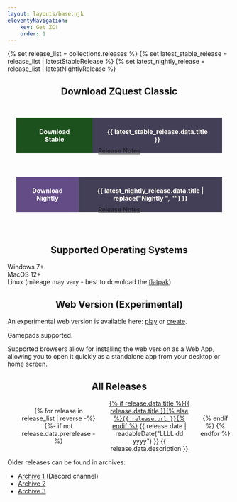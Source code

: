```yaml
---
layout: layouts/base.njk
eleventyNavigation:
	key: Get ZC!
	order: 1
---
```


{% set release_list = collections.releases %}
{% set latest_stable_release = release_list | latestStableRelease %}
{% set latest_nightly_release = release_list | latestNightlyRelease %}

<style>
	main {
		font-size: larger;
	}

	h2 {
		text-align: center;
	}

	.latest-releases {
		display: flex;
		text-align: center;
		justify-content: space-between;
		flex-wrap: wrap;
		margin-bottom: 50px;
	}

	.latest-release {
		flex: 1;
    	margin: 20px;
	}
	.latest-release .download {
		display: flex;
		margin: 10px 0;
		padding: 0;
		font-weight: bold;
		height: 4em;
	}
	.latest-release .download span {
		display: grid;
    	place-content: center;
	}
	.latest-release .download .cta {
		flex-grow: 1;
		padding: 40px 32px;
	}
	.latest-release.stable .download .cta {
		background-color: #1c501c;
		color: white;
	}
	.latest-release.nightly .download .cta {
		background-color: #644c86;
		color: white;
	}
	.latest-release .download .name {
		background-color: #423f56;
		transition: background-color 0.1s;
    	color: floralwhite;
		padding: 40px 32px;
		/* width: 40%; */
	}
	.latest-release .download:hover .name {
		background-color: #4d4964;
	}

	.latest-release a.download {
		text-decoration: none;
		cursor: pointer;
	}
	.latest-release a {
		display: inline-block;
	}
	.latest-release.failed a:not([href]) {
		cursor: not-allowed;
	}
	
	
	.loading .meta {
		display: none;
	}


	.loading .meta {
		display: none;
	}

	/* main {
		max-width: 50vw;
	} */
</style>

<h2>Download ZQuest Classic</h2>

<div class="warning"></div>

<div class="latest-releases">

<div class="latest-release stable">
<a class="download">
	<span class="cta">Download Stable</span><span class="name">{{ latest_stable_release.data.title }}</span>
</a>
<span class="meta">
	<a class="release-notes" href="{{ latest_stable_release.url }}">Release Notes</a>
</span>
</div>

<div class="latest-release nightly">
<a class="download">
	<span class="cta">Download Nightly</span><span class="name">{{ latest_nightly_release.data.title | replace("Nightly ", "") }}</span>
</a>
<span class="meta">
	<a class="release-notes" href="{{ latest_nightly_release.url }}">Release Notes</a>
</span>
</div>

</div>

<h2>Supported Operating Systems</h2>

<div>
	<div>Windows 7+</div>
	<div>MacOS 12+</div>
	<div>Linux (mileage may vary - best to download the <a href="https://flathub.org/apps/com.zquestclassic.ZQuest">flatpak</a>)</div>
</div>

<script>
const platform = Website.getPlatform();
const channel = Website.getChannel();
const stableAssets = Website.sortAssets({{ latest_stable_release.data.assets | json | safe }});
const nightlyAssets = Website.sortAssets({{ latest_nightly_release.data.assets | json | safe }});

function renderRelease(nightly) {
	const el = document.querySelector(nightly ? '.nightly': '.stable');
	const assets = nightly ? nightlyAssets : stableAssets;
	const assetForThisPlatform = assets.find(asset => asset.channel === channel);

	const downloadEl = el.querySelector('.download');
	if (assetForThisPlatform) {
		downloadEl.href = assetForThisPlatform.url;
	} else {
		el.classList.add('failed');
	}

	if (channel === 'linux' && !nightly) {
		const flatpakEl = document.createElement('a');
		flatpakEl.textContent = 'Flatpak';
		flatpakEl.href = 'https://flathub.org/apps/com.zquestclassic.ZQuest';
		el.querySelector('.meta').append('| ', flatpakEl);
	}
}

function setToFailed(message) {
	document.querySelector('.warning').textContent = message;
}

renderRelease(false);
renderRelease(true);
if (!channel) {
	setToFailed(`Not supported for ${platform}, try the web version instead!`);
}

</script>

<h2>Web Version (Experimental)</h2>

An experimental web version is available here: [play](https://web.zquestclassic.com/play/) or [create](https://web.zquestclassic.com/create/).

Gamepads supported.

Supported browsers allow for installing the web version as a Web App, allowing you to open it quickly as a standalone
app from your desktop or home screen.

<h2>All Releases</h2>

<style>
	ol.release-list {
		list-style: none;
		display: grid;
		grid-template-columns: repeat(3, auto);
		place-items: center;
		gap: 20px;
		text-align: center;
	}

	li.release-list-item {
		display: contents;
	}

	.release-list-date {
		justify-self: flex-end;
	}
</style>


<ol class="release-list">
{% for release in release_list | reverse -%}
	{%- if not release.data.prerelease -%}
		<li class="release-list-item{% if release.url == url %} release-list-item-active{% endif %}">
			<a href="{{ release.url }}" class="release-list-link">{% if release.data.title %}{{ release.data.title }}{% else %}<code>{{ release.url }}</code>{% endif %}</a>
			<time class="release-list-date" datetime="{{ release.date | htmlDateString }}">{{ release.date | readableDate("LLLL dd yyyy") }}</time>
			<span>{{ release.data.description }}</span>
		</li>
	{% endif %}
{% endfor %}
</ol>

Older releases can be found in archives:

- [Archive 1](https://discord.com/channels/876899628556091432/903985751967010866) (Discord channel)
- [Archive 2](https://drive.google.com/drive/folders/0BzEkEDDDx6UYbFJvUG1DeVZGZkk?resourcekey=0-ivzkQQ3cEi0EGT8sSKcYxw)
- [Archive 3](https://drive.google.com/drive/folders/1CUWvk7nvCgvcSFO3vQpCMhrP7KoYb20U)
